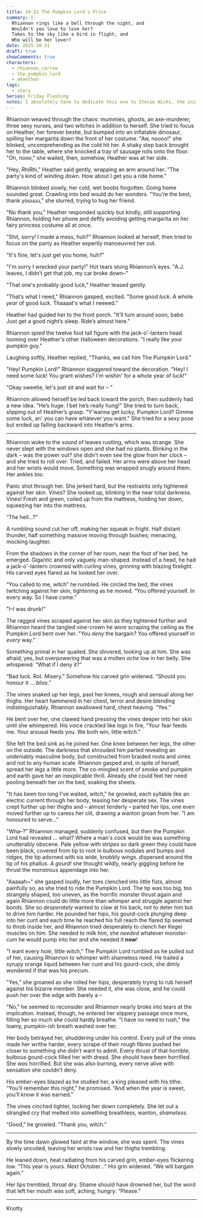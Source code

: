 ```yaml
---
title: 10-31 The Pumpkin Lord's Price
summary: |-
  Rhiannon rings like a bell through the night, and
  Wouldn't you love to love her?
  Takes to the sky like a bird in flight, and
  Who will be her lover?
date: 2025-10-31
draft: true
showComments: true
characters:
  - rhiannon_carrow
  - the_pumpkin_lord
  - amaethon
tags:
  - story
Series: Friday Flashing
notes: I absolutely have to dedicate this one to Stevie Nicks, the initial inspiration came from the Fleetwood Mac song, after all!
---
```

Rhiannon weaved through the chaos: mummies, ghosts, an axe-murderer, three sexy nurses, and two witches in addition to herself. She tried to focus on Heather, her forever bestie, but bumped into an inflatable dinosaur, spilling her margarita down the front of her costume. "Aw, noooo!" she blinked, uncomprehending as the cold hit her. A shaky step back brought her to the table, where she knocked a tray of sausage rolls onto the floor. "Oh, *nooo*," she wailed, then, somehow, Heather was at her side.

"Hey, RhiRhi," Heather said gently, wrapping an arm around her. "The party's kind of winding down. How about I get you a ride home."

Rhiannon blinked slowly, her cold, wet boobs forgotten. Going home sounded great. Crawling into bed would do her wonders. "You’re the best, thank youuuu," she slurred, trying to hug her friend.

"No thank you," Heather responded quickly but kindly, still supporting Rhiannon, holding her phone and deftly avoiding getting margarita on her fairy princess costume all at once.

"Shit, sorry! I made a mess, huh?" Rhiannon looked at herself, then tried to focus on the party as Heather expertly manoeuvred her out.

"It's fine, let's just get you home, huh?"

"I'm sorry I wrecked your party!" Hot tears stung Rhiannon’s eyes. "A.J. leaves, I didn’t get that job, my car broke down–"

"That one's probably good luck," Heather teased gently.

"That’s what I need," Rhiannon gasped, excited. "Some good *luck*. A whole _year_ of good _luck_. Thaaaat's what I neeeed."

Heather had guided her to the front porch. "It’ll turn around soon, babe. Just get a good night’s sleep. Ride’s almost here."

Rhiannon spied the twelve foot tall figure with the jack-o'-lantern head looming over Heather's other Halloween decorations. "I really like your pumpkin guy."

Laughing softly, Heather replied, "Thanks, we call him The Pumpkin Lord."

"Hey! Pumpkin Lord!" Rhiannon staggered toward the decoration. "Hey! I need some luck! You grant wishes?  I'm wishin' for a whole year of luck!"

"Okay sweetie, let's just sit and wait for – "

Rhiannon allowed herself be led back toward the porch, then suddenly had a new idea. "He’s huge. I bet he’s really hung!" She tried to turn back, slipping out of Heather’s grasp. "Y’wanna get lucky, Pumpkin Lord? Gimme some luck, an' you can have whatever you want." She tried for a sexy pose but ended up falling backward into Heather’s arms.

---

Rhiannon woke to the sound of leaves rustling, which was strange. She never slept with the windows open and she had no plants. Blinking in the dark – was the power out? she didn't even see the glow from her clock – and she tried to roll over.  Tried, and failed.  Her arms were above her head and her wrists would move.  Something was wrapped snugly around them.  Her ankles too.

Panic shot through her. She jerked hard, but the restraints only tightened against her skin. Vines? She looked up, blinking in the near total darkness.  Vines! Fresh and green, coiled up from the mattress, holding her down, squeezing her into the mattress.

“The hell…?”

A rumbling sound cut her off, making her squeak in fright. Half distant thunder, half something massive moving through bushes; menacing, mocking laughter.

From the shadows in the corner of her room, near the foot of her bed, he emerged. Gigantic and only vaguely man-shaped. Instead of a head, he had a jack-o'-lantern crowned with curling vines, grinning with blazing firelight. His carved eyes flared as he looked her over.

“You called to me, witch” he rumbled. He circled the bed, the vines twitching against her skin, tightening as he moved. “You offered yourself. In every way. So I have come.”

"I–I was drunk!"

The ragged vines scraped against her skin as they tightened further and Rhiannon heard the tangled vine-crown he wore scraping the ceiling as the Pumpkin Lord bent over her.  "You *deny* the bargain? You offered yourself in *every* way."

Something primal in her quailed. She shivered, looking up at him.  She was afraid, yes, but overpowering that was a molten *ache* low in her belly.  She whispered: “What if I deny it?”

“Bad luck. Rot. Misery.” Somehow his carved grin widened. “Should you honour it … *bliss*.”

The vines snaked up her legs, past her knees, rough and sensual along her thighs. Her heart hammered in her chest, terror and desire blending indistinguishably. Rhiannon swallowed hard, chest heaving. “Yes.”

He bent over her, one clawed hand pressing the vines deeper into her skin until she whimpered. His voice crackled like logs in fire, “Your fear feeds me. Your arousal feeds you. We both win, little *witch*.”

She felt the bed sink as he joined her.  One knee between her legs, the other on the outside. The darkness that shrouded him parted revealing an undeniably masculine body, but constructed from braided roots and vines and not to any human scale. Rhiannon gasped and, in spite of herself, spread her legs a little more. The co-mingled scent of smoke and pumpkin and earth gave her an inexplicable thrill. Already she could feel her need pooling beneath her on the bed, soaking the sheets.

"It has been *too* long I've waited, witch," he growled, each syllable like an electric current through her body, teasing her desperate sex. The vines crept further up her thighs and – almost tenderly – parted her lips, one even moved further up to caress her clit, drawing a wanton groan from her. "I am honoured to serve…"

"Wha–?" Rhiannon managed, suddenly confused, but then the Pumpkin Lord had revealed … what? Where a man's cock would be was something unutterably obscene. Pale yellow with stripes so dark green they could have been black, covered from tip to root in bulbous nodules and bumps and ridges, the tip adorned with six wide, knobbly *wings*. dispersed around the tip of his phallus. *A gourd!* she thought wildly, nearly giggling before he thrust the monstrous appendage into her.

"Aaaaah~" she gasped loudly, her toes clenched into little fists, almost painfully so, as she tried to ride the Pumpkin Lord. The tip was too big, too strangely shaped, too uneven, as the horrific monster thrust again and again Rhiannon could do little more than whimper and struggle against her bonds. She so *desperately* wanted to claw at his back, not to deter him but to drive him harder.  He pounded her hips, his gourd-cock plunging deep into her cunt and each time he reached his full reach the flared tip seemed to throb inside her, and Rhiannon tried desperately to clench her Kegel muscles on him. She needed to milk him, she *needed* whatever monster-cum he would pump into her and she needed it **now**!

"I want every *hole*, little witch," The Pumpkin Lord rumbled as he pulled out of her, causing Rhiannon to whimper with shameless need. He trailed a syrupy orange liquid between her cunt and his gourd-cock, she dimly wondered if that was his precum.

"Yes," she groaned as she rolled her hips, desperately trying to rub herself against his bizarre member. She needed it, she was close, and he could push her over the edge with barely a –

"No," he seemed to reconsider and Rhiannon nearly broke into tears at the implication. Instead, though, he entered her slippery passage once more, filling her so much she could hardly breathe.  "I have no need to rush," the loamy, pumpkin-ish breath washed over her.

Her body betrayed her, shuddering under his control. Every pull of the vines made her writhe harder, every scrape of their rough fibres pushed her closer to something she didn’t want to admit. Every thrust of that horrible, bulbous gourd-cock filled her with dread.  She should have been horrified. She *was* horrified. But she was also burning, every nerve alive with sensation she couldn’t deny.

His ember-eyes blazed as he studied her, a king pleased with his tithe. “You’ll remember this night,” he promised. “And when the year is sweet, you’ll know it was earned.”

The vines cinched tighter, locking her down completely. She let out a strangled cry that melted into something breathless, wanton, *shameless*.

“Good,” he growled. “Thank you, witch.”

***

By the time dawn glowed faint at the window, she was spent. The vines slowly uncoiled, leaving her wrists raw and her thighs trembling.

He leaned down, heat radiating from his carved grin, ember-eyes flickering low. “This year is yours. Next October…” His grin widened. “We will bargain again.”

Her lips trembled, throat dry. Shame should have drowned her, but the word that left her mouth was soft, aching, hungry:  “Please.”

***
<signature>Knotty</signature>
